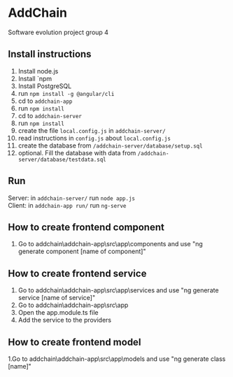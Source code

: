 # AddChain
Software evolution project group 4

## Install instructions
1. Install node.js
1. Install `npm
1. Install PostgreSQL
1. run `npm install -g @angular/cli`
1. cd to `addchain-app`
1. run `npm install`
1. cd to `addchain-server`
1. run `npm install`
1. create the file `local.config.js` in `addchain-server/`
1. read instructions in `config.js` about `local.config.js`
1. create the database from `/addchain-server/database/setup.sql`
1. optional. Fill the database with data from `/addchain-server/database/testdata.sql`

## Run 
Server: in `addchain-server/` run `node app.js`  
Client: in `addchain-app run/` run `ng-serve`

## How to create frontend component
1. Go to addchain\addchain-app\src\app\components and use "ng generate component [name of component]"

## How to create frontend service
1. Go to addchain\addchain-app\src\app\services and use "ng generate service [name of service]"
2. Go to addchain\addchain-app\src\app
3. Open the app.module.ts file
4. Add the service to the providers 

## How to create frontend model
1.Go to addchain\addchain-app\src\app\models and use "ng generate class [name]"
